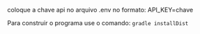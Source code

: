 coloque a chave api no arquivo .env no formato: API_KEY=chave

Para construir o programa use o comando: ```gradle installDist```
